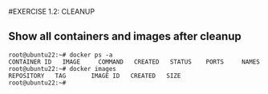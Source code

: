 #EXERCISE 1.2: CLEANUP
## Show all containers and images after cleanup
```
root@ubuntu22:~# docker ps -a
CONTAINER ID   IMAGE     COMMAND   CREATED   STATUS    PORTS     NAMES
root@ubuntu22:~# docker images
REPOSITORY   TAG       IMAGE ID   CREATED   SIZE
root@ubuntu22:~#
```
